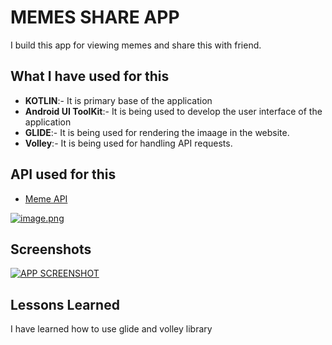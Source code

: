 
# MEMES SHARE APP

I build this app for viewing memes and share this with friend.



## What I have used for this

* **KOTLIN**:- It is primary base of the application
* **Android UI ToolKit**:- It is being used to develop the user interface of the application
* **GLIDE**:- It is being used for rendering the imaage in the website.
* **Volley**:- It is being used for handling API requests.





## API used for this

 - [Meme API](https://meme-api.herokuapp.com/gimme)

[![image.png](https://i.postimg.cc/nVqSVBWW/image.png)](https://postimg.cc/NLfkp9B8)

 
 


## Screenshots

[![APP SCREENSHOT](https://i.postimg.cc/CLftq9dc/Whats-App-Image-2022-09-04-at-12-37-53-1.jpg)](https://postimg.cc/nCp08R4m)


## Lessons Learned

I have learned how to use glide and volley library
